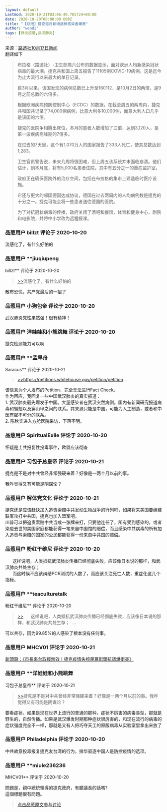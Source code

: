 ```yaml
---
layout: default
Lastmod: 2020-10-21T03:06:40.785724+00:00
date: 2020-10-20T00:00:00.000Z
title: "【悲报】捷克每日新增武肺感染者爆表"
author: "wendi"
tags: [肺炎疫情,武汉肺炎]
---
```


来源：[路透社10月17日新闻]( "https://www.reuters.com/article/us-health-coronavirus-czech-idUSKBN27209A")  
翻译如下  
  

> 布拉格（路透社）-卫生部周六公布的数据显示，面对欧洲人均新感染冠状病毒的最大潮，捷克共和国上周五报告了11105例COVID-19病例，这是迄今为止大流行以来最大的单日记录。  
>   
> 自3月以来，该国发现的病例总数已上升至160112，是10月2日的两倍，是9月之前总数的六倍多。  
>   
> 根据欧洲疾病预防控制中心（ECDC）的数据，在截至周五的两周内，捷克共和国共记录了74,000例病例，比意大利多10,000例，而意大利人口几乎是该国的六倍。  
>   
> 捷克的医院争相腾出床位，本月的患者人数增加了三倍，达到3,120人，是第一波疾病高峰期的7倍多。  
>   
> 在过去的7天里，这个有1,070万人的国家报告了333人死亡，使其总数达到1,283。  
>   
> 卫生官员警告说，未来几周将很困难，但上周五该系统并未面临崩溃。他们估计，到本月底，将有5,000名患者住院，其中有五分之一的重症监护室。  
>   
> 政府正在确保医院外的治疗空间，包括在布拉格的集市上建造临时医疗设施。  
>   
> 它还与更大的邻国德国达成协议，德国在过去两周内的人均病例数是捷克的十分之一。捷克可能会将一些患者送往德国的医院。  
>   
> 为了对抗冠状病毒的传播，政府关闭了酒吧和餐馆，体育和健身中心，剧院和电影院，并将中小学改为远程授课。

            
### 品葱用户 **billzt** 评论于 2020-10-20
        
流感化了，有什么好怕的
        


            
### 品葱用户 **jiuqiupeng 
billzt** 评论于 2020-10-20
        
> [\>>]( "/article/item_id-520575#")流感化了，有什么好怕的

  
  
散布恐慌，共产党最后的一招了
        


            
### 品葱用户 **小狗包帝** 评论于 2020-10-20
        
武汉肺炎党性果然强！很有精神！
        


            
### 品葱用户 **洋娃娃和小熊跳舞** 评论于 2020-10-20
        
捷克检测能力可以啊
        


            
### 品葱用户 **孟早舟 
Saracus** 评论于 2020-10-21
        
> [\>>]( "/article/item_id-520600#")https://petitions.whitehouse.gov/petition/petition...

  
该信息为个人发布的Petition，完全无法进行Fact Check。  
作为回应，我回复一些中国武汉肺炎的真实报道：  
1\. 武汉肺炎最先爆发于中国。大量感染者在武汉突然病倒。国内有新闻研究报道病毒和蝙蝠以及穿山甲之间的联系。其来源只能是中国，可能为人工制造，或者和中医有密不可分的联系。  
2\. 陈秋实进入方舱医院采访，下落不明。
        


            
### 品葱用户 **SpiritualExile** 评论于 2020-10-20
        
怀疑是土共报复性投毒事件，欧盟应该彻查
        


            
### 品葱用户 **习包子总皇帝** 评论于 2020-10-21
        
捷克是不是对中共曾经非常强硬来着？好像是一两个月以前的事。  
  
我咋觉得又有可能是阴谋论？
        


            
### 品葱用户 **解体党文化** 评论于 2020-10-21
        
捷克还是应该赶快加入追责索赔中共发动生物战争的行列吧，如果将来美国要组建联军攻打中共国，捷克也加入盟军吧。  
川普可以把追责索赔中共当成一张牌来打，只要他连任了，所有受到感染的，或者染疫去世的美国家庭都能获得一笔来自中国馆的赔偿，而且感染中共病毒的所有加入追责与索赔的国家的公民都能获得一份来自中共国的赔偿。
        


            
### 品葱用户 **粉红干维尼** 评论于 2020-10-20
        
      这样说吧，人类抵抗武汉肺炎传播已经彻底失败，应该像日本说的那样，和武汉肺炎共处生存；  
      而这时候不应该纠结PCR测试的人数了，而应该关注死亡人数，重症化这几个指标。
        


            
### 品葱用户 **teaculturetalk 
粉红干维尼** 评论于 2020-10-20
        
> [\>>]( "/article/item_id-520728#")      这样说吧，人类抵抗武汉肺炎传播已经彻底失败，应该像日本说的那样，和武汉肺炎共处生存；  ...

  
  
可以共存，因为99.85%的人感染了根本没有任何事。
        


            
### 品葱用户 **MHCV01** 评论于 2020-10-21
        
[新頭殼：《市長來台取經無效！捷克疫情失控民眾街頭抗議爆衝突》]( "https://newtalk.tw/news/view/2020-10-20/481835")
        


            
### 品葱用户 **洋娃娃和小熊跳舞 
习包子总皇帝** 评论于 2020-10-21
        
> [\>>]( "/article/item_id-520690#")捷克是不是对中共曾经非常强硬来着？好像是一两个月以前的事。我咋觉得又有可能是阴谋论？

  
  
要看症状。如果是现在世界上流行的普通的那种，症状不厉害的病毒类型，那就是野生的，自然传播。如果是武汉爆发时期那种症状很厉害的，和现在流行的病毒的症状强度完全不一样，那就是又有人把巧夺天工的原版病毒从实验室里拿出来放了
        


            
### 品葱用户 **Philadelphia** 评论于 2020-10-20
        
中共故意投毒报复捷克友台湾的行为，排华驱逐中国人是防控疫情的选项。
        


            
### 品葱用户 **miule236236 
MHCV01** 评论于 2020-10-20
        
問題是，親中總統領導的捷克政府，有聽議長的話嗎?  
這個標題很有問題。
        






> [点击品葱原文参与讨论](https://pincong.rocks/article/25294)

